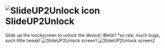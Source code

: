 ![SlideUP2Unlock icon](http://i57.tinypic.com/2q2gwoz.png) SlideUP2Unlock
==============

Slide up the loockscreen to unlock the device! (Beta!) *so raw, much bugs, such little tweak!
![SlideUP2Unlock screen1](http://i57.tinypic.com/9sz1jm.png)
![SlideUP2Unlock screen2](http://i62.tinypic.com/f43cq1.png)
